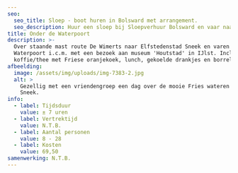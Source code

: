 ```yaml
---
seo:
  seo_title: Sloep - boot huren in Bolsward met arrangement.
  seo_description: Huur een sloep bij Sloepverhuur Bolsward en vaar naar de waterpoort in Sneek
title: Onder de Waterpoort
description: >-
  Over staande mast route De Wimerts naar Elfstedenstad Sneek en varen onder de
  Waterpoort i.c.m. met een bezoek aan museum 'Houtstad' in IJlst. Incl.
  koffie/thee met Friese oranjekoek, lunch, gekoelde drankjes en borrelhapjes.
afbeelding:
  image: /assets/img/uploads/img-7383-2.jpg
  alt: >
    Gezellig met een vriendengroep een dag over de mooie Fries wateren naar
    Sneek.
info:
  - label: Tijdsduur
    value: ± 7 uren
  - label: Vertrektijd
    value: N.T.B.
  - label: Aantal personen
    value: 8 - 28
  - label: Kosten
    value: 69,50
samenwerking: N.T.B.
---
```


